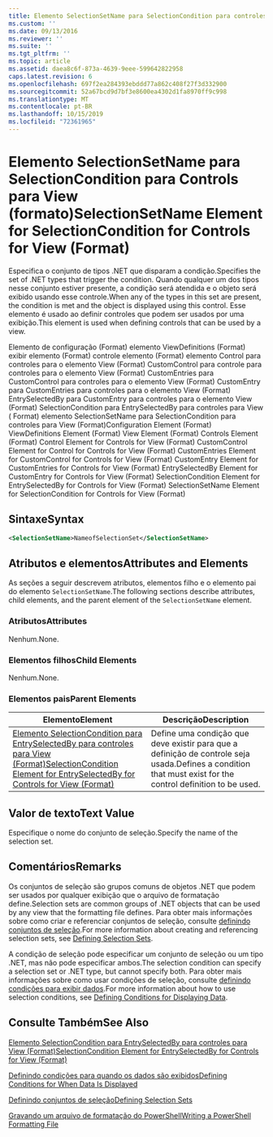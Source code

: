 ```yaml
---
title: Elemento SelectionSetName para SelectionCondition para controles para View (Format) | Microsoft Docs
ms.custom: ''
ms.date: 09/13/2016
ms.reviewer: ''
ms.suite: ''
ms.tgt_pltfrm: ''
ms.topic: article
ms.assetid: daea8c6f-873a-4639-9eee-599642822958
caps.latest.revision: 6
ms.openlocfilehash: 697f2ea284393ebddd77a862c408f27f3d332900
ms.sourcegitcommit: 52a67bcd9d7bf3e8600ea4302d1fa8970ff9c998
ms.translationtype: MT
ms.contentlocale: pt-BR
ms.lasthandoff: 10/15/2019
ms.locfileid: "72361965"
---
```

# <a name="selectionsetname-element-for-selectioncondition-for-controls-for-view-format"></a><span data-ttu-id="48c91-102">Elemento SelectionSetName para SelectionCondition para Controls para View (formato)</span><span class="sxs-lookup"><span data-stu-id="48c91-102">SelectionSetName Element for SelectionCondition for Controls for View (Format)</span></span>

<span data-ttu-id="48c91-103">Especifica o conjunto de tipos .NET que disparam a condição.</span><span class="sxs-lookup"><span data-stu-id="48c91-103">Specifies the set of .NET types that trigger the condition.</span></span> <span data-ttu-id="48c91-104">Quando qualquer um dos tipos nesse conjunto estiver presente, a condição será atendida e o objeto será exibido usando esse controle.</span><span class="sxs-lookup"><span data-stu-id="48c91-104">When any of the types in this set are present, the condition is met and the object is displayed using this control.</span></span> <span data-ttu-id="48c91-105">Esse elemento é usado ao definir controles que podem ser usados por uma exibição.</span><span class="sxs-lookup"><span data-stu-id="48c91-105">This element is used when defining controls that can be used by a view.</span></span>

<span data-ttu-id="48c91-106">Elemento de configuração (Format) elemento ViewDefinitions (Format) exibir elemento (Format) controle elemento (Format) elemento Control para controles para o elemento View (Format) CustomControl para controle para controles para o elemento View (Format) CustomEntries para CustomControl para controles para o elemento View (Format) CustomEntry para CustomEntries para controles para o elemento View (Format) EntrySelectedBy para CustomEntry para controles para o elemento View (Format) SelectionCondition para EntrySelectedBy para controles para View ( Format) elemento SelectionSetName para SelectionCondition para controles para View (Format)</span><span class="sxs-lookup"><span data-stu-id="48c91-106">Configuration Element (Format) ViewDefinitions Element (Format) View Element (Format) Controls Element (Format) Control Element for Controls for View (Format) CustomControl Element for Control for Controls for View (Format) CustomEntries Element for CustomControl for Controls for View (Format) CustomEntry Element for CustomEntries for Controls for View (Format) EntrySelectedBy Element for CustomEntry for Controls for View (Format) SelectionCondition Element for EntrySelectedBy for Controls for View (Format) SelectionSetName Element for SelectionCondition for Controls for View (Format)</span></span>

## <a name="syntax"></a><span data-ttu-id="48c91-107">Sintaxe</span><span class="sxs-lookup"><span data-stu-id="48c91-107">Syntax</span></span>

```xml
<SelectionSetName>NameofSelectionSet</SelectionSetName>
```

## <a name="attributes-and-elements"></a><span data-ttu-id="48c91-108">Atributos e elementos</span><span class="sxs-lookup"><span data-stu-id="48c91-108">Attributes and Elements</span></span>

<span data-ttu-id="48c91-109">As seções a seguir descrevem atributos, elementos filho e o elemento pai do elemento `SelectionSetName`.</span><span class="sxs-lookup"><span data-stu-id="48c91-109">The following sections describe attributes, child elements, and the parent element of the `SelectionSetName` element.</span></span>

### <a name="attributes"></a><span data-ttu-id="48c91-110">Atributos</span><span class="sxs-lookup"><span data-stu-id="48c91-110">Attributes</span></span>

<span data-ttu-id="48c91-111">Nenhum.</span><span class="sxs-lookup"><span data-stu-id="48c91-111">None.</span></span>

### <a name="child-elements"></a><span data-ttu-id="48c91-112">Elementos filhos</span><span class="sxs-lookup"><span data-stu-id="48c91-112">Child Elements</span></span>

<span data-ttu-id="48c91-113">Nenhum.</span><span class="sxs-lookup"><span data-stu-id="48c91-113">None.</span></span>

### <a name="parent-elements"></a><span data-ttu-id="48c91-114">Elementos pais</span><span class="sxs-lookup"><span data-stu-id="48c91-114">Parent Elements</span></span>

|<span data-ttu-id="48c91-115">Elemento</span><span class="sxs-lookup"><span data-stu-id="48c91-115">Element</span></span>|<span data-ttu-id="48c91-116">Descrição</span><span class="sxs-lookup"><span data-stu-id="48c91-116">Description</span></span>|
|-------------|-----------------|
|[<span data-ttu-id="48c91-117">Elemento SelectionCondition para EntrySelectedBy para controles para View (Format)</span><span class="sxs-lookup"><span data-stu-id="48c91-117">SelectionCondition Element for EntrySelectedBy for Controls for View (Format)</span></span>](./selectioncondition-element-for-entryselectedby-for-controls-for-view-format.md)|<span data-ttu-id="48c91-118">Define uma condição que deve existir para que a definição de controle seja usada.</span><span class="sxs-lookup"><span data-stu-id="48c91-118">Defines a condition that must exist for the control definition to be used.</span></span>|

## <a name="text-value"></a><span data-ttu-id="48c91-119">Valor de texto</span><span class="sxs-lookup"><span data-stu-id="48c91-119">Text Value</span></span>

<span data-ttu-id="48c91-120">Especifique o nome do conjunto de seleção.</span><span class="sxs-lookup"><span data-stu-id="48c91-120">Specify the name of the selection set.</span></span>

## <a name="remarks"></a><span data-ttu-id="48c91-121">Comentários</span><span class="sxs-lookup"><span data-stu-id="48c91-121">Remarks</span></span>

<span data-ttu-id="48c91-122">Os conjuntos de seleção são grupos comuns de objetos .NET que podem ser usados por qualquer exibição que o arquivo de formatação define.</span><span class="sxs-lookup"><span data-stu-id="48c91-122">Selection sets are common groups of .NET objects that can be used by any view that the formatting file defines.</span></span> <span data-ttu-id="48c91-123">Para obter mais informações sobre como criar e referenciar conjuntos de seleção, consulte [definindo conjuntos de seleção](./defining-selection-sets.md).</span><span class="sxs-lookup"><span data-stu-id="48c91-123">For more information about creating and referencing selection sets, see [Defining Selection Sets](./defining-selection-sets.md).</span></span>

<span data-ttu-id="48c91-124">A condição de seleção pode especificar um conjunto de seleção ou um tipo .NET, mas não pode especificar ambos.</span><span class="sxs-lookup"><span data-stu-id="48c91-124">The selection condition can specify a selection set or .NET type, but cannot specify both.</span></span> <span data-ttu-id="48c91-125">Para obter mais informações sobre como usar condições de seleção, consulte [definindo condições para exibir dados](./defining-conditions-for-displaying-data.md).</span><span class="sxs-lookup"><span data-stu-id="48c91-125">For more information about how to use selection conditions, see [Defining Conditions for Displaying Data](./defining-conditions-for-displaying-data.md).</span></span>

## <a name="see-also"></a><span data-ttu-id="48c91-126">Consulte Também</span><span class="sxs-lookup"><span data-stu-id="48c91-126">See Also</span></span>

[<span data-ttu-id="48c91-127">Elemento SelectionCondition para EntrySelectedBy para controles para View (Format)</span><span class="sxs-lookup"><span data-stu-id="48c91-127">SelectionCondition Element for EntrySelectedBy for Controls for View (Format)</span></span>](./selectioncondition-element-for-entryselectedby-for-controls-for-view-format.md)

[<span data-ttu-id="48c91-128">Definindo condições para quando os dados são exibidos</span><span class="sxs-lookup"><span data-stu-id="48c91-128">Defining Conditions for When Data Is Displayed</span></span>](./defining-conditions-for-displaying-data.md)

[<span data-ttu-id="48c91-129">Definindo conjuntos de seleção</span><span class="sxs-lookup"><span data-stu-id="48c91-129">Defining Selection Sets</span></span>](./defining-selection-sets.md)

[<span data-ttu-id="48c91-130">Gravando um arquivo de formatação do PowerShell</span><span class="sxs-lookup"><span data-stu-id="48c91-130">Writing a PowerShell Formatting File</span></span>](./writing-a-powershell-formatting-file.md)
